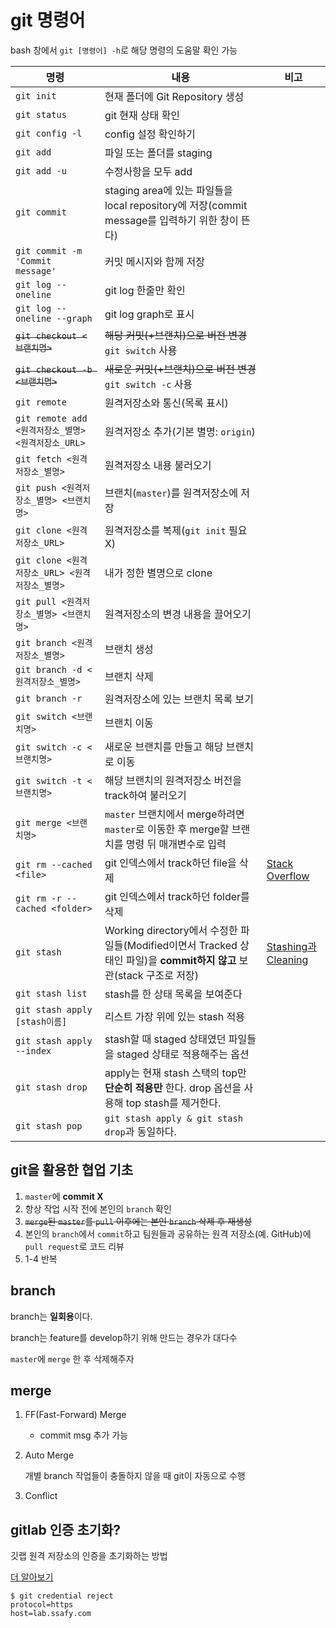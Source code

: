 # git 명령어

bash 창에서 `git [명령어] -h`로 해당 명령의 도움말 확인 가능

| 명령                                                | 내용                                                                                                                  | 비고                                                                                                                                       |
| --------------------------------------------------- | --------------------------------------------------------------------------------------------------------------------- | ------------------------------------------------------------------------------------------------------------------------------------------ |
| `git init`                                          | 현재 폴더에 Git Repository 생성                                                                                       |                                                                                                                                            |
| `git status`                                        | git 현재 상태 확인                                                                                                    |                                                                                                                                            |
| `git config -l`                                     | config 설정 확인하기                                                                                                  |                                                                                                                                            |
| `git add`                                           | 파일 또는 폴더를 staging                                                                                              |                                                                                                                                            |
| `git add -u`                                        | 수정사항을 모두 add                                                                                                   |                                                                                                                                            |
| `git commit`                                        | staging area에 있는 파일들을 local repository에 저장(commit message를 입력하기 위한 창이 뜬다)                        |                                                                                                                                            |
| `git commit -m 'Commit message'`                    | 커밋 메시지와 함께 저장                                                                                               |                                                                                                                                            |
| `git log --oneline`                                 | git log 한줄만 확인                                                                                                   |                                                                                                                                            |
| `git log --oneline --graph`                         | git log graph로 표시                                                                                                  |                                                                                                                                            |
| ~~`git checkout <브랜치명>`~~                       | ~~해당 커밋(+브랜치)으로 버전 변경~~ `git switch` 사용                                                                |                                                                                                                                            |
| ~~`git checkout -b <브랜치명>`~~                    | ~~새로운 커밋(+브랜치)으로 버전 변경~~ `git switch -c` 사용                                                           |                                                                                                                                            |
| `git remote`                                        | 원격저장소와 통신(목록 표시)                                                                                          |                                                                                                                                            |
| `git remote add <원격저장소_별명> <원격저장소_URL>` | 원격저장소 추가(기본 별명: `origin`)                                                                                  |                                                                                                                                            |
| `git fetch <원격저장소_별명>`                       | 원격저장소 내용 불러오기                                                                                              |                                                                                                                                            |
| `git push <원격저장소_별명> <브랜치명>`             | 브랜치(`master`)를 원격저장소에 저장                                                                                  |                                                                                                                                            |
| `git clone <원격저장소_URL>`                        | 원격저장소를 복제(`git init` 필요 X)                                                                                  |                                                                                                                                            |
| `git clone <원격저장소_URL> <원격저장소_별명>`      | 내가 정한 별명으로 clone                                                                                              |                                                                                                                                            |
| `git pull <원격저장소_별명> <브랜치명>`             | 원격저장소의 변경 내용을 끌어오기                                                                                     |                                                                                                                                            |
| `git branch <원격저장소_별명>`                      | 브랜치 생성                                                                                                           |                                                                                                                                            |
| `git branch -d <원격저장소_별명>`                   | 브랜치 삭제                                                                                                           |                                                                                                                                            |
| `git branch -r`                                     | 원격저장소에 있는 브랜치 목록 보기                                                                                    |                                                                                                                                            |
| `git switch <브랜치명>`                             | 브랜치 이동                                                                                                           |                                                                                                                                            |
| `git switch -c <브랜치명>`                          | 새로운 브랜치를 만들고 해당 브랜치로 이동                                                                             |                                                                                                                                            |
| `git switch -t <브랜치명>`                          | 해당 브랜치의 원격저장소 버전을 track하여 불러오기                                                                    |                                                                                                                                            |
| `git merge <브랜치명>`                              | `master` 브랜치에서 merge하려면 `master`로 이동한 후 merge할 브랜치를 명령 뒤 매개변수로 입력                         |                                                                                                                                            |
| `git rm --cached <file>`                            | git 인덱스에서 track하던 file을 삭제                                                                                  | [Stack Overflow](https://stackoverflow.com/questions/1274057/how-to-make-git-forget-about-a-file-that-was-tracked-but-is-now-in-gitignore) |
| `git rm -r --cached <folder>`                       | git 인덱스에서 track하던 folder를 삭제                                                                                |                                                                                                                                            |
| `git stash`                                         | Working directory에서 수정한 파일들(Modified이면서 Tracked 상태인 파일)을 **commit하지 않고** 보관(stack 구조로 저장) | [Stashing과 Cleaning](https://git-scm.com/book/ko/v2/Git-%EB%8F%84%EA%B5%AC-Stashing%EA%B3%BC-Cleaning)                                    |
| `git stash list`                                    | stash를 한 상태 목록을 보여준다                                                                                       |                                                                                                                                            |
| `git stash apply [stash이름]`                       | 리스트 가장 위에 있는 stash 적용                                                                                      |                                                                                                                                            |
| `git stash apply --index`                           | stash할 때 staged 상태였던 파일들을 staged 상태로 적용해주는 옵션                                                     |                                                                                                                                            |
| `git stash drop`                                    | apply는 현재 stash 스택의 top만 **단순히 적용만** 한다. drop 옵션을 사용해 top stash를 제거한다.                      |                                                                                                                                            |
| `git stash pop`                                     | `git stash apply & git stash drop`과 동일하다.                                                                        |                                                                                                                                            |

## git을 활용한 협업 기초

1. `master`에 **commit X**
2. 항상 작업 시작 전에 본인의 `branch` 확인
3. ~~`merge`된 `master`를 `pull` 이후에는 본인 `branch` 삭제 후 재생성~~
4. 본인의 `branch`에서 `commit`하고 팀원들과 공유하는 원격 저장소(예. GitHub)에 `pull request`로 코드 리뷰
5. 1-4 반복

## branch

branch는 **일회용**이다.

branch는 feature를 develop하기 위해 만드는 경우가 대다수

`master`에 `merge` 한 후 삭제해주자

## merge

1. FF(Fast-Forward) Merge

   - commit msg 추가 가능

2. Auto Merge

   개별 branch 작업들이 충돌하지 않을 때 git이 자동으로 수행

3. Conflict

## gitlab 인증 초기화?

깃랩 원격 저장소의 인증을 초기화하는 방법

[더 알아보기](https://git-scm.com/book/ko/v2/Git-%EB%8F%84%EA%B5%AC-Credential-%EC%A0%80%EC%9E%A5%EC%86%8C)

```shell
$ git credential reject
protocol=https
host=lab.ssafy.com
```
